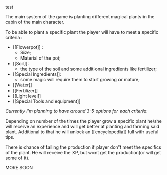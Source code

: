 
test


The main system of the game is planting different magical plants in the cabin of the main character. 

To be able to plant a specific plant the player will have to meet a specific criteria : 

- [[Flowerpot]] :
	- Size;
	- Material of the pot;
- [[Soil]]: 
	- the type of the soil and some additional ingredients like fertilizer;
- [[Special Ingredients]]: 
	- some magic will require them to start growing or mature;
- [[Water]]
- [[Fertilizer]]
- [[Light level]]
- [[Special Tools and equipment]]

 *Currently I'm planning to have around 3-5 options for each criteria.*

Depending on number of the times the player grow a specific plant he/she will receive an experience and will get better at planting and farming said plant.
Additional to that he will unlock an [[encyclopedia]] full with useful tips. 

There is chance of failing the production if player don't meet the specifics of the plant. He will receive the XP, but wont get the production(or will get some of it).


MORE SOON